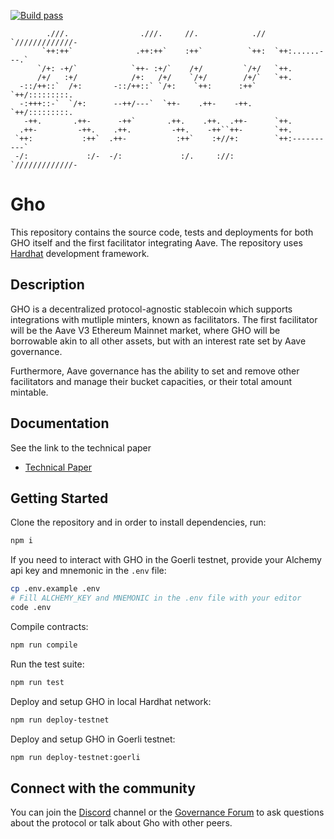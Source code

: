 [![Build pass](https://github.com/aave/gho/actions/workflows/node.js.yml/badge.svg)](https://github.com/aave/gho/actions/workflows/node.js.yml)

```
        .///.                .///.     //.            .//  `/////////////-
       `++:++`              .++:++`    :++`          `++:  `++:......---.`
      `/+: -+/`            `++- :+/`    /+/         `/+/   `++.
      /+/   :+/            /+:   /+/    `/+/        /+/`   `++.
  -::/++::`  /+:       -::/++::` `/+:    `++:      :++`    `++/:::::::::.
  -:+++::-`  `/+:      --++/---`  `++-    .++-    -++.     `++/:::::::::.
   -++.       .++-      -++`       .++.    .++.  .++-      `++.
  .++-         -++.    .++.         -++.    -++``++-       `++.
 `++:           :++`  .++-           :++`    :+//+:        `++:----------`
 -/:             :/-  -/:             :/.     ://:         `/////////////-
```

# Gho

This repository contains the source code, tests and deployments for both GHO itself and the first facilitator integrating Aave. The repository uses [Hardhat](https://hardhat.org/) development framework.

## Description

GHO is a decentralized protocol-agnostic stablecoin which supports integrations with mutliple minters, known as facilitators. The first facilitator will be the Aave V3 Ethereum Mainnet market, where GHO will be borrowable akin to all other assets, but with an interest rate set by Aave governance.

Furthermore, Aave governance has the ability to set and remove other facilitators and manage their bucket capacities, or their total amount mintable.

## Documentation

See the link to the technical paper

- [Technical Paper](./techpaper/GHO_Technical_Paper.pdf)

## Getting Started

Clone the repository and in order to install dependencies, run:

```sh
npm i
```

If you need to interact with GHO in the Goerli testnet, provide your Alchemy api key and mnemonic in the `.env` file:

```sh
cp .env.example .env
# Fill ALCHEMY_KEY and MNEMONIC in the .env file with your editor
code .env
```

Compile contracts:

```sh
npm run compile
```

Run the test suite:

```sh
npm run test
```

Deploy and setup GHO in local Hardhat network:

```sh
npm run deploy-testnet
```

Deploy and setup GHO in Goerli testnet:

```sh
npm run deploy-testnet:goerli
```

## Connect with the community

You can join the [Discord](http://aave.com/discord) channel or the [Governance Forum](https://governance.aave.com/) to ask questions about the protocol or talk about Gho with other peers.
